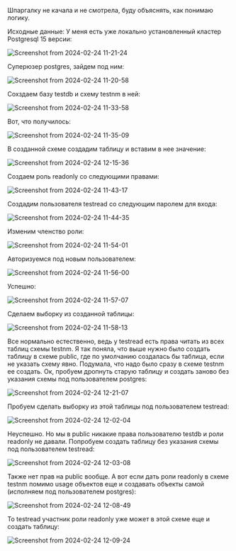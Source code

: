Шпаргалку не качала и не смотрела, буду объяснять, как понимаю логику.

Исходные данные: 
У меня есть уже локально установленный кластер Postgresql 15 версии:

![Screenshot from 2024-02-24 11-21-24](https://github.com/marinesque/otus_postgresql/assets/97790878/9a3d5037-7ea3-4632-88f9-deb043211c6f)

Суперюзер postgres, зайдем под ним:

![Screenshot from 2024-02-24 11-20-58](https://github.com/marinesque/otus_postgresql/assets/97790878/a77be31f-01cb-432a-a3b1-9dd115b85a87)

Сохздаем базу testdb и схему testnm в ней:

![Screenshot from 2024-02-24 11-33-58](https://github.com/marinesque/otus_postgresql/assets/97790878/c0a5156f-8070-47c7-9c88-649e6cf64ffd)

Вот, что получилось:

![Screenshot from 2024-02-24 11-35-09](https://github.com/marinesque/otus_postgresql/assets/97790878/e8378480-caeb-45d1-9be2-a11528db86c1)

В созданной схеме создадим таблицу и вставим в нее значение:

![Screenshot from 2024-02-24 12-15-36](https://github.com/marinesque/otus_postgresql/assets/97790878/5ccda07b-918b-4575-87c8-ef83ee092389)

Создаем роль readonly со следующими правами:

![Screenshot from 2024-02-24 11-43-17](https://github.com/marinesque/otus_postgresql/assets/97790878/23c8219e-8106-45bc-80af-289d78158373)

Создадим пользователя testread со следующим паролем для входа:

![Screenshot from 2024-02-24 11-44-35](https://github.com/marinesque/otus_postgresql/assets/97790878/40b24392-2866-4fc6-9e24-4de7f11a900d)

Изменим членство роли:

![Screenshot from 2024-02-24 11-54-01](https://github.com/marinesque/otus_postgresql/assets/97790878/67ad9670-f09f-43e2-bc21-c9e767264137)

Авторизуемся под новым пользователем:

![Screenshot from 2024-02-24 11-56-00](https://github.com/marinesque/otus_postgresql/assets/97790878/23f93024-f4e3-4c51-bee9-0710b11b72a4)

Успешно:

![Screenshot from 2024-02-24 11-57-07](https://github.com/marinesque/otus_postgresql/assets/97790878/9c97bc34-074a-4a56-89a1-61d7ad3ac41e)

Сделаем выборку из созданной таблицы:

![Screenshot from 2024-02-24 11-58-13](https://github.com/marinesque/otus_postgresql/assets/97790878/b0147e3b-44a1-4efe-862b-0954c2535321)

Все нормально естественно, ведь у testread есть права читать из всех таблиц схемы testnm.
Я так поняла, что выше нужно было создать таблицу в схеме public, где по умолчанию создалась бы таблица, если не указать схему явно.
Подумала, что надо было сразу в схеме testnm ее создать.
Ок, пробуем дропнуть старую таблицу и создать заново без указания схемы под пользователем postgres:

![Screenshot from 2024-02-24 12-21-07](https://github.com/marinesque/otus_postgresql/assets/97790878/3d4386bd-60ca-4ae4-aaca-46208cf43bba)

Пробуем сделать выборку из этой таблицы под пользователем testread:

![Screenshot from 2024-02-24 12-02-04](https://github.com/marinesque/otus_postgresql/assets/97790878/65a10cd1-d388-4fd9-bfb0-6332d8bd0637)

Неуспешно. Но мы в public никакие права пользователю testdb и роли readonly не давали.
Попробуем создать таблицу без указания схемы под пользователем testread:

![Screenshot from 2024-02-24 12-03-08](https://github.com/marinesque/otus_postgresql/assets/97790878/0bd4811f-9a9e-49e1-8154-7da44f09b011)

Также нет прав на public вообще.
А вот если дать роли readonly в схеме testnm помимо usage объектов еще и создавать объекты самой (исполняем под пользователем postgres):

![Screenshot from 2024-02-24 12-08-49](https://github.com/marinesque/otus_postgresql/assets/97790878/3e1b34ba-180a-4aec-b9c2-aa6b8947b4ce)

То testread участник роли readonly уже может в этой схеме еще и создать таблицу:

![Screenshot from 2024-02-24 12-09-24](https://github.com/marinesque/otus_postgresql/assets/97790878/d1471ee8-9fb0-4e44-a276-616573e12775)
